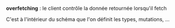 **overfetching** : le client contrôle la donnée retournée lorsqu'il fetch

C'est à l'intérieur du schéma que l'on définit les types, mutations, ...
